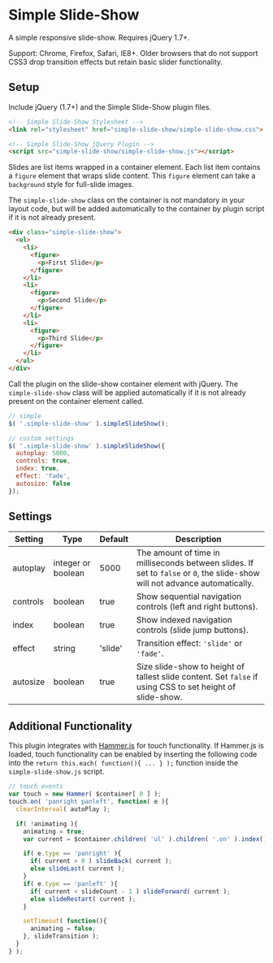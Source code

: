 # Simple Slide-Show

A simple responsive slide-show. Requires jQuery 1.7+.

Support: Chrome, Firefox, Safari, IE8+. Older browsers that do not support CSS3 drop transition effects but retain basic slider functionality.

## Setup

Include jQuery (1.7+) and the Simple Slide-Show plugin files.

```html
<!-- Simple Slide-Show Stylesheet -->
<link rel="stylesheet" href="simple-slide-show/simple-slide-show.css">

<!-- Simple Slide-Show jQuery Plugin -->
<script src="simple-slide-show/simple-slide-show.js"></script>
```

Slides are list items wrapped in a container element. Each list item contains a `figure` element that wraps slide content. This `figure` element can take a `background` style for full-slide images.

The `simple-slide-show` class on the container is not mandatory in your layout code, but will be added automatically to the container by plugin script if it is not already present.

```html
<div class="simple-slide-show">
  <ul>
    <li>
      <figure>
        <p>First Slide</p>
      </figure>
    </li>
    <li>
      <figure>
        <p>Second Slide</p>
      </figure>
    </li>
    <li>
      <figure>
        <p>Third Slide</p>
      </figure>
    </li>
  </ul>
</div>
```

Call the plugin on the slide-show container element with jQuery. The `simple-slide-show` class will be applied automatically if it is not already present on the container element called.

```javascript
// simple
$( '.simple-slide-show' ).simpleSlideShow();

// custom settings
$( '.simple-slide-show' ).simpleSlideShow({
  autoplay: 5000,
  controls: true,
  index: true,
  effect: 'fade',
  autosize: false
});
```

## Settings

Setting | Type | Default | Description
--- | --- | --- | ---
autoplay | integer or boolean | 5000 | The amount of time in milliseconds between slides. If set to `false` or `0`, the slide-show will not advance automatically.
controls | boolean | true | Show sequential navigation controls (left and right buttons).
index | boolean | true | Show indexed navigation controls (slide jump buttons).
effect | string | 'slide' | Transition effect: `'slide'` or `'fade'`.
autosize | boolean | true | Size slide-show to height of tallest slide content. Set `false` if using CSS to set height of slide-show.

## Additional Functionality

This plugin integrates with [Hammer.js](https://github.com/hammerjs/hammer.js) for touch functionality. If Hammer.js is loaded, touch functionality can be enabled by inserting the following code into the `return this.each( function(){ ... } );` function inside the `simple-slide-show.js` script.

```javascript
// touch events
var touch = new Hammer( $container[ 0 ] );
touch.on( 'panright panleft', function( e ){
  clearInterval( autoPlay );

  if( !animating ){
    animating = true;
    var current = $container.children( 'ul' ).children( '.on' ).index();

    if( e.type == 'panright' ){
      if( current > 0 ) slideBack( current );
      else slideLast( current );
    }
    if( e.type == 'panleft' ){
      if( current < slideCount - 1 ) slideForward( current );
      else slideRestart( current );
    }

    setTimeout( function(){
      animating = false;
    }, slideTransition );
  }
} );
```